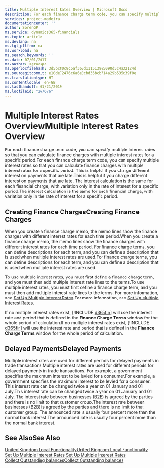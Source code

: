 ```yaml
---
title: Multiple Interest Rates Overview | Microsoft Docs
description: For each finance charge term code, you can specify multiple interest rates so that you can calculate finance charges with multiple interest rates for a specific period.
services: project-madeira
documentationcenter: ''
author: SorenGP
ms.service: dynamics365-financials
ms.topic: article
ms.devlang: na
ms.tgt_pltfrm: na
ms.workload: na
ms.search.keywords: ''
ms.date: 07/01/2017
ms.author: sgroespe
ms.openlocfilehash: 3d5bc80c8c5af365d111513965090d5c4a32124d
ms.sourcegitcommit: e10de72476c6a6e0cbd35bcb714a29b535c39f0e
ms.translationtype: HT
ms.contentlocale: en-GB
ms.lasthandoff: 01/21/2019
ms.locfileid: "267676"
---
```

# <a name="multiple-interest-rates-overview"></a><span data-ttu-id="1309a-103">Multiple Interest Rates Overview</span><span class="sxs-lookup"><span data-stu-id="1309a-103">Multiple Interest Rates Overview</span></span>
<span data-ttu-id="1309a-104">For each finance charge term code, you can specify multiple interest rates so that you can calculate finance charges with multiple interest rates for a specific period.</span><span class="sxs-lookup"><span data-stu-id="1309a-104">For each finance charge term code, you can specify multiple interest rates so that you can calculate finance charges with multiple interest rates for a specific period.</span></span> <span data-ttu-id="1309a-105">This is helpful if you charge different interest on payments that are late.</span><span class="sxs-lookup"><span data-stu-id="1309a-105">This is helpful if you charge different interest on payments that are late.</span></span> <span data-ttu-id="1309a-106">The interest calculation is the same for each financial charge, with variation only in the rate of interest for a specific period.</span><span class="sxs-lookup"><span data-stu-id="1309a-106">The interest calculation is the same for each financial charge, with variation only in the rate of interest for a specific period.</span></span>  

## <a name="creating-finance-charges"></a><span data-ttu-id="1309a-107">Creating Finance Charges</span><span class="sxs-lookup"><span data-stu-id="1309a-107">Creating Finance Charges</span></span>  
 <span data-ttu-id="1309a-108">When you create a finance charge memo, the memo lines show the finance charges with different interest rates for each time period.</span><span class="sxs-lookup"><span data-stu-id="1309a-108">When you create a finance charge memo, the memo lines show the finance charges with different interest rates for each time period.</span></span> <span data-ttu-id="1309a-109">For finance charge terms, you can define descriptions for each term, and you can define a description that is used when multiple interest rates are used.</span><span class="sxs-lookup"><span data-stu-id="1309a-109">For finance charge terms, you can define descriptions for each term, and you can define a description that is used when multiple interest rates are used.</span></span>  

 <span data-ttu-id="1309a-110">To use multiple interest rates, you must first define a finance charge term, and you must then add multiple interest rate lines to the terms.</span><span class="sxs-lookup"><span data-stu-id="1309a-110">To use multiple interest rates, you must first define a finance charge term, and you must then add multiple interest rate lines to the terms.</span></span> <span data-ttu-id="1309a-111">For more information, see [Set Up Multiple Interest Rates](how-to-set-up-multiple-interest-rates.md).</span><span class="sxs-lookup"><span data-stu-id="1309a-111">For more information, see [Set Up Multiple Interest Rates](how-to-set-up-multiple-interest-rates.md).</span></span>  

 <span data-ttu-id="1309a-112">If no multiple interest rates exist, [!INCLUDE [d365fin](../../includes/d365fin_md.md)] will use the interest rate and period that is defined in the **Finance Charge Terms** window for the whole period of calculation.</span><span class="sxs-lookup"><span data-stu-id="1309a-112">If no multiple interest rates exist, [!INCLUDE [d365fin](../../includes/d365fin_md.md)] will use the interest rate and period that is defined in the **Finance Charge Terms** window for the whole period of calculation.</span></span>  

## <a name="delayed-payments"></a><span data-ttu-id="1309a-113">Delayed Payments</span><span class="sxs-lookup"><span data-stu-id="1309a-113">Delayed Payments</span></span>  
 <span data-ttu-id="1309a-114">Multiple interest rates are used for different periods for delayed payments in trade transactions.</span><span class="sxs-lookup"><span data-stu-id="1309a-114">Multiple interest rates are used for different periods for delayed payments in trade transactions.</span></span> <span data-ttu-id="1309a-115">For example, a government specifies the maximum interest to be levied for a consumer.</span><span class="sxs-lookup"><span data-stu-id="1309a-115">For example, a government specifies the maximum interest to be levied for a consumer.</span></span> <span data-ttu-id="1309a-116">This interest rate can be changed twice a year on 01 January and 01 July.</span><span class="sxs-lookup"><span data-stu-id="1309a-116">This interest rate can be changed twice a year on 01 January and 01 July.</span></span> <span data-ttu-id="1309a-117">The interest rate between businesses (B2B) is agreed by the parties and there is no limit to that customer group.</span><span class="sxs-lookup"><span data-stu-id="1309a-117">The interest rate between businesses (B2B) is agreed by the parties and there is no limit to that customer group.</span></span> <span data-ttu-id="1309a-118">The announced rate is usually four percent more than the normal bank interest.</span><span class="sxs-lookup"><span data-stu-id="1309a-118">The announced rate is usually four percent more than the normal bank interest.</span></span>  

## <a name="see-also"></a><span data-ttu-id="1309a-119">See Also</span><span class="sxs-lookup"><span data-stu-id="1309a-119">See Also</span></span>  
[<span data-ttu-id="1309a-120">United Kingdom Local Functionality</span><span class="sxs-lookup"><span data-stu-id="1309a-120">United Kingdom Local Functionality</span></span>](united-kingdom-local-functionality.md)  
 <span data-ttu-id="1309a-121">[Set Up Multiple Interest Rates](how-to-set-up-multiple-interest-rates.md) </span><span class="sxs-lookup"><span data-stu-id="1309a-121">[Set Up Multiple Interest Rates](how-to-set-up-multiple-interest-rates.md) </span></span>  
 [<span data-ttu-id="1309a-122">Collect Outstanding balances</span><span class="sxs-lookup"><span data-stu-id="1309a-122">Collect Outstanding balances</span></span>](../../receivables-collect-outstanding-balances.md)
